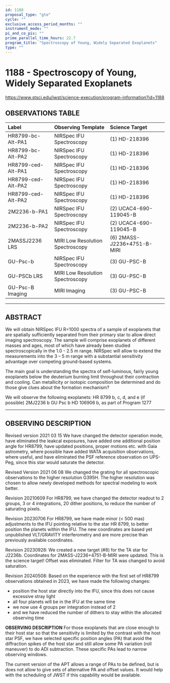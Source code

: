 ```yaml
---
id: 1188
proposal_type: "gto"
cycle: ""
exclusive_access_period_months: ""
instrument_mode: ""
pi_and_co_pis: ""
prime_parallel_time_hours: 22.7
program_title: "Spectroscopy of Young, Widely Separated Exoplanets"
type: ""
---
```

# 1188 - Spectroscopy of Young, Widely Separated Exoplanets
https://www.stsci.edu/jwst/science-execution/program-information?id=1188
## OBSERVATIONS TABLE
| Label                  | Observing Template             | Science Target                |
| :--------------------- | :----------------------------- | :---------------------------- |
| HR8799-bc-Alt-PA1      | NIRSpec IFU Spectroscopy       | (1) HD-218396                 |
| HR8799-bc-Alt-PA2      | NIRSpec IFU Spectroscopy       | (1) HD-218396                 |
| HR8799-ced-Alt-PA1     | NIRSpec IFU Spectroscopy       | (1) HD-218396                 |
| HR8799-ced-Alt-PA2     | NIRSpec IFU Spectroscopy       | (1) HD-218396                 |
| HR8799-ced-Alt-PA2     | NIRSpec IFU Spectroscopy       | (1) HD-218396                 |
| 2M2236-b-PA1           | NIRSpec IFU Spectroscopy       | (2) UCAC4-690-119045-B        |
| 2M2236-b-PA2           | NIRSpec IFU Spectroscopy       | (2) UCAC4-690-119045-B        |
| 2MASSJ2236 LRS         | MIRI Low Resolution Spectroscopy | (6) 2MASS-J2236+4751-B-MIRI   |
| GU-Psc-b               | NIRSpec IFU Spectroscopy       | (3) GU-PSC-B                  |
| GU-PSCb LRS            | MIRI Low Resolution Spectroscopy | (3) GU-PSC-B                  |
| GU-Psc-B Imaging       | MIRI Imaging                   | (3) GU-PSC-B                  |

---

## ABSTRACT

We will obtain NIRSpec IFU R=1000 spectra of a sample of exoplanets that are spatially sufficiently separated from their primary star to allow direct imaging spectroscopy. The sample will comprise exoplanets of different masses and ages, most of which have already been studied spectroscopically in the 1.0 - 2.5 m range. NIRSpec will allow to extend the measurements into the 3 – 5 m range with a substantial sensitivity advantage over competing ground-based systems.

The main goal is understanding the spectra of self-luminous, fairly young exoplanets below the deuterium burning limit throughout their contraction and cooling. Can metallicity or isotopic composition be determined and do those give clues about the formation mechanism?

We will observe the following exoplanets:
HR 8799 b, c, d, and e (if possible)
2MJ2236 b
GU Psc b
HD 106906 b, as part of Program 1277

---

## OBSERVING DESCRIPTION

Revised version 2021 03 15
We have changed the detector operation mode,
have eliminated the leakcal exposures,
have added one additional position angle for HR8799,
have updated positions, proper motions etc. with Gaia astrometry, where possible
have added WATA acquisition observations, where useful,
and have eliminated the PSF reference observation on UPS-Peg, since this star
would saturate the detector.

Revised Version 2021 06 08
We changed the grating for all spectroscopic observations to the higher resolution G395H.
The higher resolution was chosen to allow newly developed methods for spectral modeling
to work better.

Revision 20210609
For HR8799, we have changed the detector readout to 2 groups, 3 or 4 integrations, 20 dither positions,
to reduce the number of saturating pixels.

Revision 20230706
For HR8799, we have made minor (< 500 mas) adjustments to the IFU pointing relative to the star HR 8799,
to better position the planets within the IFU.
The new coordinates are based yet unpublished VLT/GRAVITY interferometry and are more
precise than previously available coordinates.

Revision 20230928:
We created a new target (#8) for the TA star for J2236b.
Coordinates for 2MASS-J2236+4751-B-MIRI were updated. This is the science target!
Offset was eliminated.
Filter for TA was changed to avoid saturation.

Revision 20240508:
Based on the experience with the first set of HR8799 observations obtained in 2023,
we have made the following changes:
- position the host star directly into the IFU, since this does not cause excessive stray light
- all four planets will be in the IFU at the same time
- we now use 4 groups per integration instead of 2
- and we have reduced the number of dithers to stay within the allocated observing time

**OBSERVING DESCRIPTION**
For those exoplanets that are close enough to their host star so that the sensitivity is limited by the contrast with the host star PSF,
we have selected specific position angles (PA) that avoid the diffraction spikes of the host star and still allow some PA variation (roll maneuver)
to do ADI subtraction. These specific PAs lead to narrow observing windows.

The current version of the APT allows a range of PAs to be defined, but is does not allow to give sets of alternative PA and offset values.
It would help with the scheduling of JWST if this capability would be available.